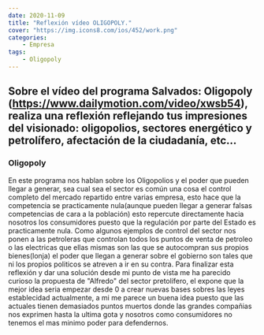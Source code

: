 ```yaml
---
date: 2020-11-09
title: "Reflexión vídeo OLIGOPOLY."
cover: "https://img.icons8.com/ios/452/work.png"
categories: 
    - Empresa
tags:
    - Oligopoly
---
```


## Sobre el vídeo del programa Salvados: Oligopoly (https://www.dailymotion.com/video/xwsb54), realiza una reflexión reflejando tus impresiones del visionado: oligopolios, sectores energético y petrolífero, afectación de la ciudadanía, etc...

### Oligopoly

En este programa nos hablan sobre los Oligopolios y el poder que pueden llegar a generar, sea cual sea el sector es común una cosa el control completo del mercado repartido entre varias empresa, esto hace que la competencia se practicamente nula(aunque pueden llegar a generar falsas competencias de cara a la población) esto repercute directamente hacia nosotros los consumidores puesto que la regulación por parte del Estado es practicamente nula. Como algunos ejemplos de control del sector nos ponen a las petroleras que controlan todos los puntos de venta de petroleo o las electricas que ellas mismas son las que se autocompran sus propios bienes(lonja) el poder que llegan a generar sobre el gobierno son tales que ni los propios politicos se atreven a ir en su contra. Para finalizar esta reflexión y dar una solución desde mi punto de vista me ha parecido curioso la propuesta de "Alfredo" del sector pretolífero, el expone que la mejor idea seria empezar desde 0 a crear nuevas bases sobres las leyes establecidad actualmente, a mi me parece un buena idea puesto que las actuales tienen demasiados puntos muertos donde las grandes compañias nos exprimen hasta la ultima gota y nosotros como consumidores no tenemos el mas minimo poder para defendernos.
